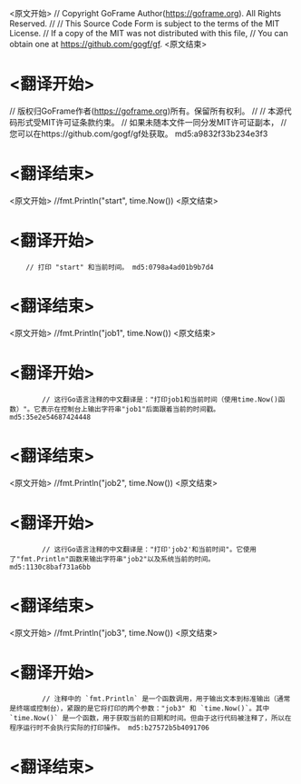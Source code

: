 
<原文开始>
// Copyright GoFrame Author(https://goframe.org). All Rights Reserved.
//
// This Source Code Form is subject to the terms of the MIT License.
// If a copy of the MIT was not distributed with this file,
// You can obtain one at https://github.com/gogf/gf.
<原文结束>

# <翻译开始>
// 版权归GoFrame作者(https://goframe.org)所有。保留所有权利。
//
// 本源代码形式受MIT许可证条款约束。
// 如果未随本文件一同分发MIT许可证副本，
// 您可以在https://github.com/gogf/gf处获取。 md5:a9832f33b234e3f3
# <翻译结束>


<原文开始>
//fmt.Println("start", time.Now())
<原文结束>

# <翻译开始>
		// 打印 "start" 和当前时间。 md5:0798a4ad01b9b7d4
# <翻译结束>


<原文开始>
//fmt.Println("job1", time.Now())
<原文结束>

# <翻译开始>
			// 这行Go语言注释的中文翻译是："打印job1和当前时间（使用time.Now()函数）"。它表示在控制台上输出字符串"job1"后面跟着当前的时间戳。 md5:35e2e54687424448
# <翻译结束>


<原文开始>
//fmt.Println("job2", time.Now())
<原文结束>

# <翻译开始>
			// 这行Go语言注释的中文翻译是："打印'job2'和当前时间"。它使用了"fmt.Println"函数来输出字符串"job2"以及系统当前的时间。 md5:1130c8baf731a6bb
# <翻译结束>


<原文开始>
//fmt.Println("job3", time.Now())
<原文结束>

# <翻译开始>
			// 注释中的 `fmt.Println` 是一个函数调用，用于输出文本到标准输出（通常是终端或控制台），紧跟的是它将打印的两个参数："job3" 和 `time.Now()`。其中 `time.Now()` 是一个函数，用于获取当前的日期和时间。但由于这行代码被注释了，所以在程序运行时不会执行实际的打印操作。 md5:b27572b5b4091706
# <翻译结束>

